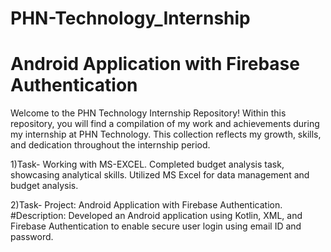 # PHN-Technology_Internship
# Android Application with Firebase Authentication
Welcome to the PHN Technology Internship Repository! Within this repository, you will find a compilation of my work and achievements during my internship at PHN Technology. This collection reflects my growth, skills, and dedication throughout the internship period.

 1)Task- Working with MS-EXCEL. 
 Completed budget analysis task, showcasing analytical skills.
Utilized MS Excel for data management and budget analysis.

 2)Task- Project: Android Application with Firebase Authentication.
#Description: Developed an Android application using Kotlin, XML, and Firebase Authentication to enable secure user login using email ID and password.
